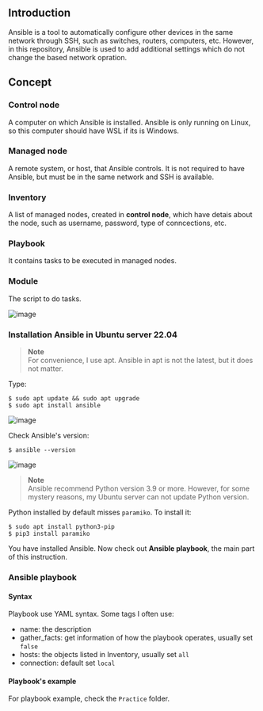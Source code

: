 ## Introduction

Ansible is a tool to automatically configure other devices in the same network through SSH, such as switches, routers, computers, etc. However, in this repository, Ansible is used to add additional settings which do not change the based network opration.

## Concept
### Control node
A computer on which Ansible is installed. Ansible is only running on Linux, so this computer should have WSL if its is Windows.
### Managed node
A remote system, or host, that Ansible controls. It is not required to have Ansible, but must be in the same network and SSH is available.
### Inventory
A list of managed nodes, created in **control node**, which have detais about the node, such as username, password, type of conncections, etc.
### Playbook
It contains tasks to be executed in managed nodes.
### Module
The script to do tasks.

![image](https://user-images.githubusercontent.com/93396414/206394983-f1659380-bbd5-4feb-a0c4-6e6b13733c0b.png)

### Installation Ansible in Ubuntu server 22.04
   > **Note**  
   > For convenience, I use apt. Ansible in apt is not the latest, but it does not matter.
 
Type:
    
    $ sudo apt update && sudo apt upgrade
    $ sudo apt install ansible
![image](https://user-images.githubusercontent.com/93396414/206517565-06eebb5b-80f9-45ce-8222-6f5c76aa9e24.png)

Check Ansible's version:
  
    $ ansible --version
    
  ![image](https://user-images.githubusercontent.com/93396414/206399123-956c4f1f-3a61-4680-8d9b-52388f4875d2.png)
  
   > **Note**  
   > Ansible recommend Python version 3.9 or more. However, for some mystery reasons, my Ubuntu server can not update Python version.

Python installed by default misses `paramiko`. To install it:

    $ sudo apt install python3-pip
    $ pip3 install paramiko
    
You have installed Ansible. Now check out **Ansible playbook**, the main part of this instruction.
### Ansible playbook
#### Syntax
Playbook use YAML syntax. Some tags I often use:
- name: the description
- gather_facts: get information of how the playbook operates, usually set `false`
- hosts: the objects listed in Inventory, usually set `all`
- connection: default set `local`
#### Playbook's example
For playbook example, check the `Practice` folder.
